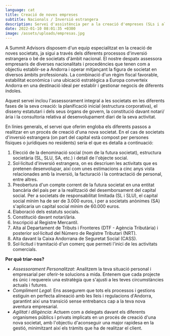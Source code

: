 ```yaml
---
language: cat
title: Creació de noves empreses
subtitle: Nacionals / Inversió estrangera
description: Servei d'assistència per a la creació d'empreses (SLs i altres) a Andorra
date: 2022-01-10 08:01:35 +0300
image: /assets/uploads/empresas.jpg
---
```

A Summit Advisors disposem d'un equip especialitzat en la creació de noves societats, ja sigui a través dels diferents processos d'inversió estrangera o bé de societats d'àmbit nacional. El nostre despatx assessora empresaris de diverses nacionalitats i procedències que tenen com a objectiu establir-se a Andorra i operar mitjançant la figura de societat en diversos àmbits professionals. La combinació d'un règim fiscal favorable, estabilitat econòmica i una ubicació estratègica a Europa converteix Andorra en una destinació ideal per establir i gestionar negocis de diferents índoles.

Aquest servei inclou l'assessorament integral a les societats en les diferents fases de la seva creació: la planificació inicial (estructura corporativa), el disseny estatutari i dels seus òrgans de govern, la constitució davant notari/ària i la consultoria relativa al desenvolupament diari de la seva activitat.

En línies generals, el servei que oferim engloba els diferents passos a realitzar en un procés de creació d'una nova societat. En el cas de societats d'inversió estrangera (on part del capital està compost per persones físiques o jurídiques no residents) seria el que es detalla a continuació:

1. Elecció de la denominació social (nom de la futura societat), estructura societària (SL, SLU, SA, etc.) i detall de l'objecte social.
2. Sol·licitud d'inversió estrangera, on es descriuen les activitats que es pretenen desenvolupar, així com unes estimacions a cinc anys vista relacionades amb la inversió, la facturació i la contractació de personal, entre altres.
3. Preobertura d'un compte corrent de la futura societat en una entitat bancària del país per a la realització del desemborsament del capital social. Per a societats de responsabilitat limitada (SL i SLU), el capital social mínim ha de ser de 3.000 euros, i per a societats anònimes (SA) s'aplicaria un capital social mínim de 60.000 euros.
4. Elaboració dels estatuts socials.
5. Constitució davant notari/ària.
6. Inscripció al Registre Mercantil.
7. Alta al Departament de Tributs i Fronteres (DTF - Agència Tributària) i posterior sol·licitud del Número de Registre Tributari (NRT).
8. Alta davant la Caixa Andorrana de Seguretat Social (CASS).
9. Sol·licitud i tramitació d'un comerç que permeti l'inici de les activitats comercials.

**Per què triar-nos?**

* *Assessorament Personalitzat*: Analitzem la teva situació personal i empresarial per oferir-te solucions a mida. Entenem que cada projecte és únic i requereix una estratègia que s'ajusti a les teves circumstàncies actuals i futures.
* *Compliment Legal*: Ens assegurem que tots els processos i gestions estiguin en perfecta alineació amb les lleis i regulacions d'Andorra, garantint així una transició sense entrebancs cap a la teva nova aventura empresarial.
* *Agilitat i diligència*: Actuem com a delegats davant els diferents organismes públics i privats implicats en un procés de creació d'una nova societat, amb l'objectiu d'aconseguir una major rapidesa en la gestió, minimitzant així els tràmits que ha de realitzar el client.
